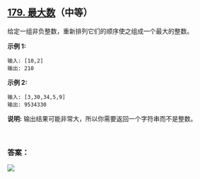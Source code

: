 ## [179. 最大数](https://leetcode-cn.com/problems/largest-number/)（中等）

给定一组非负整数，重新排列它们的顺序使之组成一个最大的整数。

**示例 1:**

```
输入: [10,2]
输出: 210
```

**示例 2:**

```
输入: [3,30,34,5,9]
输出: 9534330
```

**说明:** 输出结果可能非常大，所以你需要返回一个字符串而不是整数。

<br/>

### 答案：





![](https://img-blog.csdnimg.cn/20200807155236311.png)

#### 
